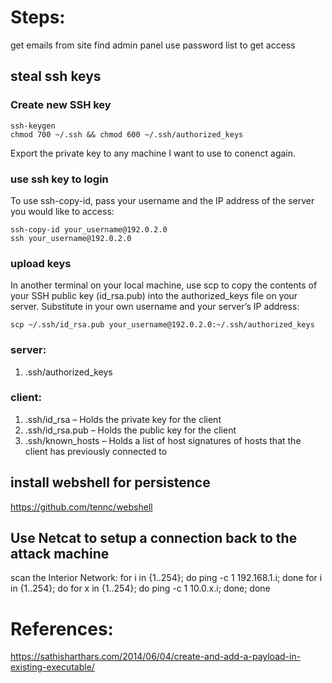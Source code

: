 # Steps:
get emails from site
find admin panel
use password list to get access

## steal ssh keys
### Create new SSH key
```
ssh-keygen 
chmod 700 ~/.ssh && chmod 600 ~/.ssh/authorized_keys
```
Export the private key to any machine I want to use to conenct again. 
### use ssh key to login
To use ssh-copy-id, pass your username and the IP address of the server you would like to access:
```
ssh-copy-id your_username@192.0.2.0
ssh your_username@192.0.2.0
```
### upload keys
In another terminal on your local machine, use scp to copy the contents of your SSH public key (id_rsa.pub) into the authorized_keys file on your server. Substitute in your own username and your server’s IP address:
```
scp ~/.ssh/id_rsa.pub your_username@192.0.2.0:~/.ssh/authorized_keys
```
### server: 
1. .ssh/authorized_keys
### client: 
1. .ssh/id_rsa – Holds the private key for the client
2. .ssh/id_rsa.pub – Holds the public key for the client
3. .ssh/known_hosts – Holds a list of host signatures of hosts that the client has previously connected to



## install webshell for persistence 
https://github.com/tennc/webshell

## Use Netcat to setup a connection back to the attack machine

scan the Interior Network: 
for i in {1..254}; do ping -c 1 192.168.1.i; done 
for i in {1..254}; do for x in {1..254}; do ping -c 1 10.0.x.i; done; done 


# References:
https://sathisharthars.com/2014/06/04/create-and-add-a-payload-in-existing-executable/
